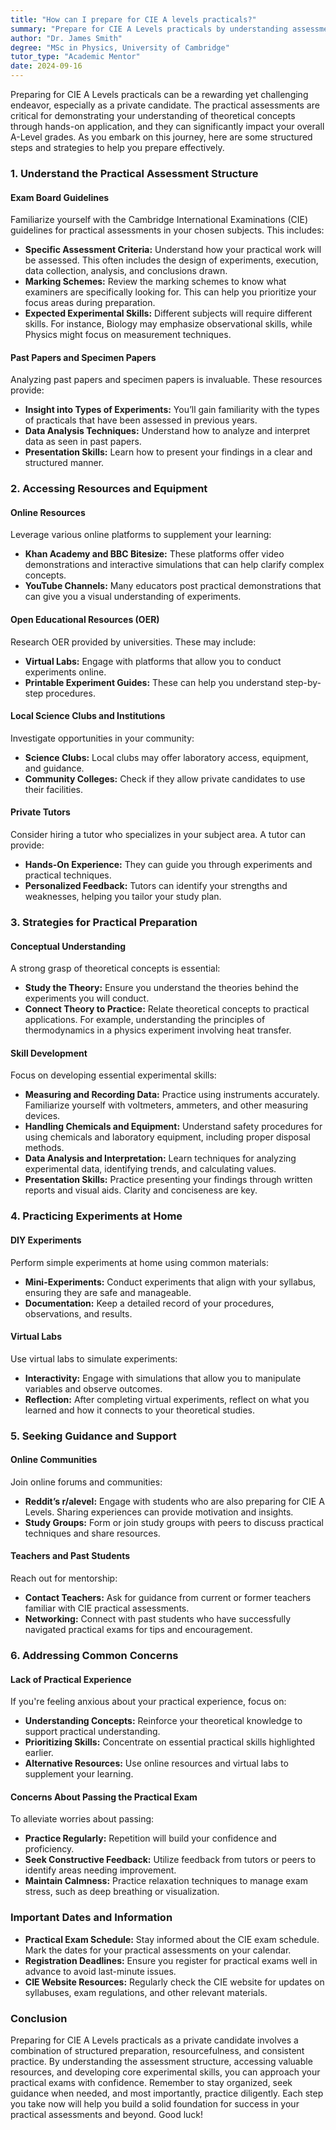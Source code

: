 ```yaml
---
title: "How can I prepare for CIE A levels practicals?"
summary: "Prepare for CIE A Levels practicals by understanding assessment guidelines, practicing hands-on skills, and reviewing key concepts for success."
author: "Dr. James Smith"
degree: "MSc in Physics, University of Cambridge"
tutor_type: "Academic Mentor"
date: 2024-09-16
---
```


Preparing for CIE A Levels practicals can be a rewarding yet challenging endeavor, especially as a private candidate. The practical assessments are critical for demonstrating your understanding of theoretical concepts through hands-on application, and they can significantly impact your overall A-Level grades. As you embark on this journey, here are some structured steps and strategies to help you prepare effectively.

### 1. Understand the Practical Assessment Structure

#### Exam Board Guidelines
Familiarize yourself with the Cambridge International Examinations (CIE) guidelines for practical assessments in your chosen subjects. This includes:

- **Specific Assessment Criteria:** Understand how your practical work will be assessed. This often includes the design of experiments, execution, data collection, analysis, and conclusions drawn.
- **Marking Schemes:** Review the marking schemes to know what examiners are specifically looking for. This can help you prioritize your focus areas during preparation.
- **Expected Experimental Skills:** Different subjects will require different skills. For instance, Biology may emphasize observational skills, while Physics might focus on measurement techniques.

#### Past Papers and Specimen Papers
Analyzing past papers and specimen papers is invaluable. These resources provide:

- **Insight into Types of Experiments:** You’ll gain familiarity with the types of practicals that have been assessed in previous years.
- **Data Analysis Techniques:** Understand how to analyze and interpret data as seen in past papers.
- **Presentation Skills:** Learn how to present your findings in a clear and structured manner.

### 2. Accessing Resources and Equipment

#### Online Resources
Leverage various online platforms to supplement your learning:

- **Khan Academy and BBC Bitesize:** These platforms offer video demonstrations and interactive simulations that can help clarify complex concepts.
- **YouTube Channels:** Many educators post practical demonstrations that can give you a visual understanding of experiments.

#### Open Educational Resources (OER)
Research OER provided by universities. These may include:

- **Virtual Labs:** Engage with platforms that allow you to conduct experiments online.
- **Printable Experiment Guides:** These can help you understand step-by-step procedures.

#### Local Science Clubs and Institutions
Investigate opportunities in your community:

- **Science Clubs:** Local clubs may offer laboratory access, equipment, and guidance.
- **Community Colleges:** Check if they allow private candidates to use their facilities.

#### Private Tutors
Consider hiring a tutor who specializes in your subject area. A tutor can provide:

- **Hands-On Experience:** They can guide you through experiments and practical techniques.
- **Personalized Feedback:** Tutors can identify your strengths and weaknesses, helping you tailor your study plan.

### 3. Strategies for Practical Preparation

#### Conceptual Understanding
A strong grasp of theoretical concepts is essential:

- **Study the Theory:** Ensure you understand the theories behind the experiments you will conduct.
- **Connect Theory to Practice:** Relate theoretical concepts to practical applications. For example, understanding the principles of thermodynamics in a physics experiment involving heat transfer.

#### Skill Development
Focus on developing essential experimental skills:

- **Measuring and Recording Data:** Practice using instruments accurately. Familiarize yourself with voltmeters, ammeters, and other measuring devices.
- **Handling Chemicals and Equipment:** Understand safety procedures for using chemicals and laboratory equipment, including proper disposal methods.
- **Data Analysis and Interpretation:** Learn techniques for analyzing experimental data, identifying trends, and calculating values.
- **Presentation Skills:** Practice presenting your findings through written reports and visual aids. Clarity and conciseness are key.

### 4. Practicing Experiments at Home

#### DIY Experiments
Perform simple experiments at home using common materials:

- **Mini-Experiments:** Conduct experiments that align with your syllabus, ensuring they are safe and manageable.
- **Documentation:** Keep a detailed record of your procedures, observations, and results.

#### Virtual Labs
Use virtual labs to simulate experiments:

- **Interactivity:** Engage with simulations that allow you to manipulate variables and observe outcomes.
- **Reflection:** After completing virtual experiments, reflect on what you learned and how it connects to your theoretical studies.

### 5. Seeking Guidance and Support

#### Online Communities
Join online forums and communities:

- **Reddit’s r/alevel:** Engage with students who are also preparing for CIE A Levels. Sharing experiences can provide motivation and insights.
- **Study Groups:** Form or join study groups with peers to discuss practical techniques and share resources.

#### Teachers and Past Students
Reach out for mentorship:

- **Contact Teachers:** Ask for guidance from current or former teachers familiar with CIE practical assessments.
- **Networking:** Connect with past students who have successfully navigated practical exams for tips and encouragement.

### 6. Addressing Common Concerns

#### Lack of Practical Experience
If you're feeling anxious about your practical experience, focus on:

- **Understanding Concepts:** Reinforce your theoretical knowledge to support practical understanding.
- **Prioritizing Skills:** Concentrate on essential practical skills highlighted earlier.
- **Alternative Resources:** Use online resources and virtual labs to supplement your learning.

#### Concerns About Passing the Practical Exam
To alleviate worries about passing:

- **Practice Regularly:** Repetition will build your confidence and proficiency.
- **Seek Constructive Feedback:** Utilize feedback from tutors or peers to identify areas needing improvement.
- **Maintain Calmness:** Practice relaxation techniques to manage exam stress, such as deep breathing or visualization.

### Important Dates and Information

- **Practical Exam Schedule:** Stay informed about the CIE exam schedule. Mark the dates for your practical assessments on your calendar.
- **Registration Deadlines:** Ensure you register for practical exams well in advance to avoid last-minute issues.
- **CIE Website Resources:** Regularly check the CIE website for updates on syllabuses, exam regulations, and other relevant materials.

### Conclusion

Preparing for CIE A Levels practicals as a private candidate involves a combination of structured preparation, resourcefulness, and consistent practice. By understanding the assessment structure, accessing valuable resources, and developing core experimental skills, you can approach your practical exams with confidence. Remember to stay organized, seek guidance when needed, and most importantly, practice diligently. Each step you take now will help you build a solid foundation for success in your practical assessments and beyond. Good luck!
    
